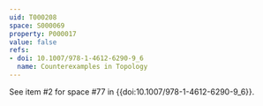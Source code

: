 ```yaml
---
uid: T000208
space: S000069
property: P000017
value: false
refs:
- doi: 10.1007/978-1-4612-6290-9_6
  name: Counterexamples in Topology
---
```


See item #2 for space #77 in {{doi:10.1007/978-1-4612-6290-9_6}}.
